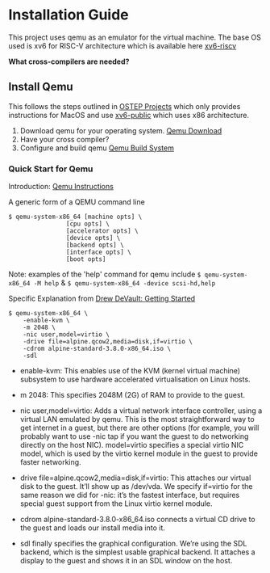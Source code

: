 # Installation Guide
This project uses qemu as an emulator for the virtual machine. The base OS used is xv6 for RISC-V architecture which is available here [xv6-riscv](https://github.com/mit-pdos/xv6-riscv)

**What cross-compilers are needed?** 

## Install Qemu
This follows the steps outlined in [OSTEP Projects](https://github.com/remzi-arpacidusseau/ostep-projects/blob/master/INSTALL-xv6.md) which only provides instructions for MacOS and use [xv6-public](https://github.com/mit-pdos/xv6-public) which uses x86 architecture. 

1. Download qemu for your operating system. [Qemu Download](https://www.qemu.org/download)
2. Have your cross compiler?
3. Configure and build qemu [Qemu Build System](https://www.qemu.org/docs/master/devel/build-system.html)

### Quick Start for Qemu
Introduction: [Qemu Instructions](https://www.qemu.org/docs/master/system/introduction.html#running)

A generic form of a QEMU command line

```
$ qemu-system-x86_64 [machine opts] \
                [cpu opts] \
                [accelerator opts] \
                [device opts] \
                [backend opts] \
                [interface opts] \
                [boot opts]
```
                
Note: examples of the 'help' command for qemu include
`$ qemu-system-x86_64 -M help` & `$ qemu-system-x86_64 -device scsi-hd,help`

Specific Explanation from [Drew DeVault: Getting Started](https://drewdevault.com/2018/09/10/Getting-started-with-qemu.html)
```
$ qemu-system-x86_64 \
    -enable-kvm \
    -m 2048 \
    -nic user,model=virtio \
    -drive file=alpine.qcow2,media=disk,if=virtio \
    -cdrom alpine-standard-3.8.0-x86_64.iso \
    -sdl
```
- enable-kvm: This enables use of the KVM (kernel virtual machine) subsystem to use hardware accelerated virtualisation on Linux hosts.

- m 2048: This specifies 2048M (2G) of RAM to provide to the guest.

- nic user,model=virtio: Adds a virtual network interface controller, using a virtual LAN emulated by qemu. This is the most straightforward way to get internet in a guest, but there are other options (for example, you will probably want to use -nic tap if you want the guest to do networking directly on the host NIC). model=virtio specifies a special virtio NIC model, which is used by the virtio kernel module in the guest to provide faster networking.

- drive file=alpine.qcow2,media=disk,if=virtio: This attaches our virtual disk to the guest. It’ll show up as /dev/vda. We specify if=virtio for the same reason we did for -nic: it’s the fastest interface, but requires special guest support from the Linux virtio kernel module.

- cdrom alpine-standard-3.8.0-x86_64.iso connects a virtual CD drive to the guest and loads our install media into it.

- sdl finally specifies the graphical configuration. We’re using the SDL backend, which is the simplest usable graphical backend. It attaches a display to the guest and shows it in an SDL window on the host.
